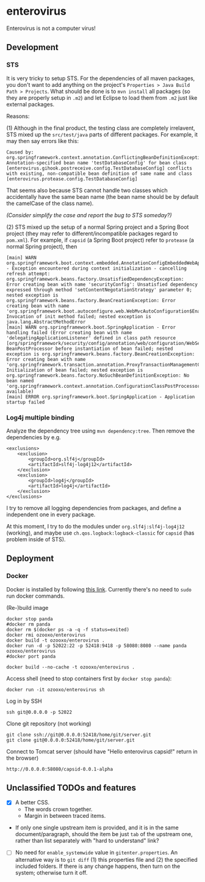 # enterovirus

Enterovirus is not a computer virus!

## Development

### STS

It is very tricky to setup STS. For the dependencies of all maven packages, you don't want to add anything on the project's `Properties > Java Build Path > Projects`. What should be done is to `mvn install` all packages (so they are properly setup in `.m2`) and let Eclipse to load them from `.m2` just like external packages.

Reasons:

(1) Although in the final product, the testing class are completely irrelavent, STS mixed up the `src/test/java` parts of different packages. For example, it may then say errors like this:

```
Caused by: org.springframework.context.annotation.ConflictingBeanDefinitionException: Annotation-specified bean name 'testDatabaseConfig' for bean class [enterovirus.gihook.postreceive.config.TestDatabaseConfig] conflicts with existing, non-compatible bean definition of same name and class [enterovirus.protease.config.TestDatabaseConfig]
```

That seems also because STS cannot handle two classes which accidentally have the same bean name (the bean name should be by default the camelCase of the class name).

*(Consider simplify the case and report the bug to STS someday?)*

(2) STS mixed up the setup of a normal Spring project and a Spring Boot project (they may refer to different/incompatible packages regard to `pom.xml`). For example, if `capsid` (a Spring Boot project) refer to `protease` (a normal Spring project), then

```
[main] WARN org.springframework.boot.context.embedded.AnnotationConfigEmbeddedWebApplicationContext - Exception encountered during context initialization - cancelling refresh attempt: org.springframework.beans.factory.UnsatisfiedDependencyException: Error creating bean with name 'securityConfig': Unsatisfied dependency expressed through method 'setContentNegotationStrategy' parameter 0; nested exception is org.springframework.beans.factory.BeanCreationException: Error creating bean with name 'org.springframework.boot.autoconfigure.web.WebMvcAutoConfiguration$EnableWebMvcConfiguration': Invocation of init method failed; nested exception is java.lang.AbstractMethodError
[main] WARN org.springframework.boot.SpringApplication - Error handling failed (Error creating bean with name 'delegatingApplicationListener' defined in class path resource [org/springframework/security/config/annotation/web/configuration/WebSecurityConfiguration.class]: BeanPostProcessor before instantiation of bean failed; nested exception is org.springframework.beans.factory.BeanCreationException: Error creating bean with name 'org.springframework.transaction.annotation.ProxyTransactionManagementConfiguration': Initialization of bean failed; nested exception is org.springframework.beans.factory.NoSuchBeanDefinitionException: No bean named 'org.springframework.context.annotation.ConfigurationClassPostProcessor.importRegistry' available)
[main] ERROR org.springframework.boot.SpringApplication - Application startup failed
```

### Log4j multiple binding

Analyze the dependency tree using `mvn dependency:tree`. Then remove the dependencies by e.g.

```
<exclusions>
    <exclusion>
        <groupId>org.slf4j</groupId>
        <artifactId>slf4j-log4j12</artifactId>
    </exclusion>
    <exclusion>
        <groupId>log4j</groupId>
        <artifactId>log4j</artifactId>
    </exclusion>
</exclusions>
```

I try to remove all logging dependencies from packages, and define a independent one in every package.

At this moment, I try to do the modules under `org.slf4j:slf4j-log4j12` (working), and maybe use `ch.qos.logback:logback-classic` for `capsid` (has problem inside of STS).

## Deployment

### Docker

Docker is installed by following [this link](https://www.digitalocean.com/community/tutorials/how-to-install-and-use-docker-on-ubuntu-16-04). Currently there's no need to `sudo` run docker commands.

(Re-)build image

```
docker stop panda
#docker rm panda
docker rm $(docker ps -a -q -f status=exited)
docker rmi ozooxo/enterovirus
docker build -t ozooxo/enterovirus .
docker run -d -p 52022:22 -p 52418:9418 -p 58080:8080 --name panda ozooxo/enterovirus
#docker port panda
```

```
docker build --no-cache -t ozooxo/enterovirus .
```

Access shell (need to stop containers first by `docker stop panda`):

```
docker run -it ozooxo/enterovirus sh
```

Log in by SSH

```
ssh git@0.0.0.0 -p 52022
```

Clone git repository (not working)

```
git clone ssh://git@0.0.0.0:52418/home/git/server.git
git clone git@0.0.0.0:52418/home/git/server.git
```

Connect to Tomcat server (should have "Hello enterovirus capsid!" return in the browser)

```
http://0.0.0.0:58080/capsid-0.0.1-alpha
```

## Unclassified TODOs and features

+ [x] A better CSS. 
	+ The words crown together.
	+ Margin in between traced items.
+ If only one single upstream item is provided, and it is in the same document/paragraph, should the item be just `tab` of the upstream one, rather than list separately with "hard to understand" link?
+ [ ] No need for `enable_systemwide` value in `gitenter.properties`. An alternative way is to `git diff` (1) this properties file and (2) the specified included folders. If there is any change happens, then turn on the system; otherwise turn it off.
